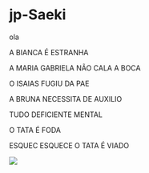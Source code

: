 # jp-Saeki
ola 

A BIANCA É ESTRANHA 

A MARIA GABRIELA NÃO CALA A BOCA 

O ISAIAS FUGIU DA PAE 

A BRUNA NECESSITA DE AUXILIO

TUDO DEFICIENTE MENTAL

O TATA É FODA 

ESQUEC ESQUECE O TATA É VIADO 

![](https://tenor.com/pt-BR/view/quidi-bengala55-bengala-gif-20759168)
